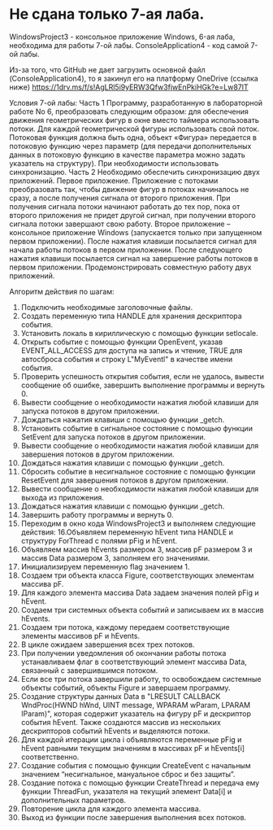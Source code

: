 # Не сдана только 7-ая лаба.

WindowsProject3 - консольное приложение Windows, 6-ая лаба, необходима для работы 7-ой лабы.
ConsoleApplication4 - код самой 7-ой лабы.

Из-за того, что GitHub не дает загрузить основной файл (ConsoleApplication4), то я закинул его на платформу OneDrive (ссылка ниже)
https://1drv.ms/f/s!AgLRl5i9yERW3Qfw3fjwEnPkiHGk?e=Lw87lT

Условия 7-ой лабы:
Часть 1
Программу, разработанную в лабораторной работе No 6, преобразовать
следующим образом: для обеспечения движения геометрических фигур в окне
вместо таймера использовать потоки. Для каждой геометрической фигуры
использовать свой поток. Потоковая функция должна быть одна, объект
«Фигура» передается в потоковую функцию через параметр (для передачи
дополнительных данных в потоковую функцию в качестве параметра можно
задать указатель на структуру). При необходимости использовать
синхронизацию.
Часть 2
Необходимо обеспечить синхронизацию двух приложений.
Первое приложение. Приложение с потоками преобразовать так, чтобы
движение фигур в потоках начиналось не сразу, а после получения сигнала от
второго приложения. При получения сигнала потоки начинают работать до тех
пор, пока от второго приложения не придет другой сигнал, при получении
второго сигнала потоки завершают свою работу.
Второе приложение – консольное приложение Windows (запускается
только при запущенном первом приложении). После нажатия клавиши
посылается сигнал для начала работы потоков в первом приложении. После
следующего нажатия клавиши посылается сигнал на завершение работы потоков
в первом приложении.
Продемонстрировать совместную работу двух приложений.

Алгоритм действия по шагам:
1. Подключить необходимые заголовочные файлы.
2. Создать переменную типа HANDLE для хранения дескриптора события.
3. Установить локаль в кириллическую с помощью функции setlocale.
4. Открыть событие с помощью функции OpenEvent, указав EVENT_ALL_ACCESS для доступа на запись и чтение, TRUE для автосброса события и строку L"MyEventl" в качестве имени события.
5. Проверить успешность открытия события, если не удалось, вывести сообщение об ошибке, завершить выполнение программы и вернуть 0.
6. Вывести сообщение о необходимости нажатия любой клавиши для запуска потоков в другом приложении.
7. Дождаться нажатия клавиши с помощью функции _getch.
8. Установить событие в сигнальное состояние с помощью функции SetEvent для запуска потоков в другом приложении.
9. Вывести сообщение о необходимости нажатия любой клавиши для завершения потоков в другом приложении.
10. Дождаться нажатия клавиши с помощью функции _getch.
11. Сбросить событие в несигнальное состояние с помощью функции ResetEvent для завершения потоков в другом приложении.
12. Вывести сообщение о необходимости нажатия любой клавиши для выхода из приложения.
13. Дождаться нажатия клавиши с помощью функции _getch.
14. Завершить работу программы и вернуть 0.
15. Переходим в окно кода WindowsProject3 и выполняем следующие действия:
16.Объявляем переменную hEvent типа HANDLE и структуру ForThread с полями pFig и hEvent.
17. Объявляем массив hEvents размером 3, массив pF размером 3 и массив Data размером 3, заполняем его значениями.
18. Инициализируем переменную flag значением 1.
19. Создаем три объекта класса Figure, соответствующих элементам массива pF.
20. Для каждого элемента массива Data задаем значения полей pFig и hEvent.
21. Создаем три системных объекта событий и записываем их в массив hEvents.
22. Создаем три потока, каждому передаем соответствующие элементы массивов pF и hEvents.
23. В цикле ожидаем завершения всех трех потоков.
24. При получении уведомления об окончании работы потока устанавливаем флаг в соответствующий элемент массива Data, связанный с завершившимся потоком.
25. Если все три потока завершили работу, то освобождаем системные объекты событий, объекты Figure и завершаем программу.
26. Создание структуры данных Data в "LRESULT CALLBACK WndProc(HWND hWnd, UINT message, WPARAM wParam, LPARAM lParam)", которая содержит указатель на фигуру pF и дескриптор события hEvent. Также создаются массив из нескольких дескрипторов событий hEvents и выделяются потоки. 
27. Для каждой итерации цикла i объявляются переменные pFig и hEvent равными текущим значениям в массивах pF и hEvents[i] соответственно. 
28. Создание события с помощью функции CreateEvent с начальным значением “несигнальное, мануальное сброс и без защиты”. 
29. Создание потока с помощью функции CreateThread и передача ему функции ThreadFun, указателя на текущий элемент Data[i] и дополнительных параметров.
30. Повторение цикла для каждого элемента массива. 
31. Выход из функции после завершения выполнения всех потоков.
